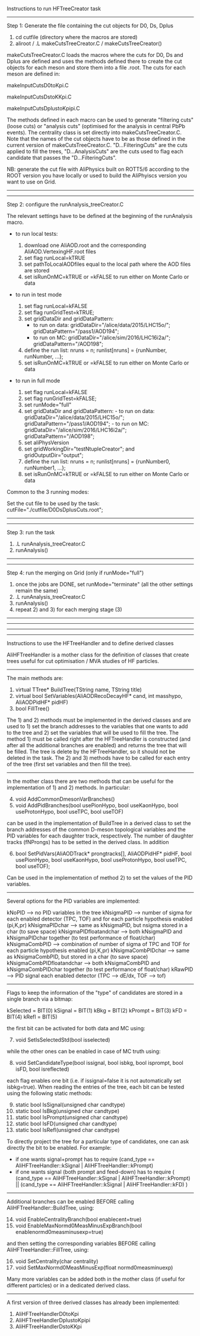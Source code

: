 Instructions to run HFTreeCreator task



*********************************************************************************************
Step 1: Generate the file containing the cut objects for D0, Ds, Dplus

1) cd cutfile (directory where the macros are stored)
2) aliroot / .L makeCutsTreeCreator.C / makeCutsTreeCreator()

makeCutsTreeCreator.C loads the macros where the cuts for D0, Ds and Dplus are defined and uses the methods defined there to create the cut objects for each meson and store them into a file .root. The cuts for each meson are defined in:

makeInputCutsD0toKpi.C

makeInputCutsDstoKKpi.C

makeInputCutsDplustoKpipi.C

The methods defined in each macro can be used to generate "filtering cuts" (loose cuts) or "analysis cuts" (optimised for the analysis in central PbPb events). The centrality class is set directly into makeCutsTreeCreator.C. Note that the names of the cut objects have to be as those defined in the current version of makeCutsTreeCreator.C. "D...FilteringCuts" are the cuts applied to fill the trees, "D...AnalysisCuts" are the cuts used to flag each candidate that passes the "D...FilteringCuts".

NB: generate the cut file with AliPhysics built on ROTT5/6 according to the ROOT version you have locally or used to build the AliPhyiscs version you want to use on Grid.
*********************************************************************************************
*********************************************************************************************
Step 2: configure the runAnalysis_treeCreator.C

The relevant settings have to be defined at the beginning of the runAnalysis macro.

- to run local tests:

    1) download one AliAOD.root and the corresponding AliAOD.VertexingHF.root files
    2) set flag runLocal=kTRUE
    3) set pathToLocalAODfiles equal to the local path where the AOD files are stored
    4) set isRunOnMC=kTRUE or =kFALSE to run either on Monte Carlo or data

- to run in test mode

    1) set flag runLocal=kFALSE
    2) set flag runGridTest=kTRUE;
    3) set gridDataDir and gridDataPattern:
       - to run on data: gridDataDir="/alice/data/2015/LHC15o/"; gridDataPattern="/pass1/AOD194";
       - to run on MC: gridDataDir="/alice/sim/2016/LHC16i2a/"; gridDataPattern="/AOD198";
    4) define the run list: nruns = n; runlist[nruns] = {runNumber, runNumber, ...};
    5) set isRunOnMC=kTRUE or =kFALSE to run either on Monte Carlo or data

- to run in full mode

    1) set flag runLocal=kFALSE
    2) set flag runGridTest=kFALSE;
    3) set runMode="full"
    4) set gridDataDir and gridDataPattern:
      - to run on data: gridDataDir="/alice/data/2015/LHC15o/"; gridDataPattern="/pass1/AOD194";
      - to run on MC: gridDataDir="/alice/sim/2016/LHC16i2a/"; gridDataPattern="/AOD198";
    5) set aliPhysVersion
    6) set gridWorkingDir="testNtupleCreator"; and gridOutputDir="output";
    7) define the run list: nruns = n; runlist[nruns] = {runNumber0, runNumber1, ...};
    8) set isRunOnMC=kTRUE or =kFALSE to run either on Monte Carlo or data


Common to the 3 running modes:

Set the cut file to be used by the task: cutFile="./cutfile/D0DsDplusCuts.root";
*********************************************************************************************
*********************************************************************************************
Step 3: run the task

1) .L runAnalysis_treeCreator.C
2) runAnalysis()
*********************************************************************************************
*********************************************************************************************
Step 4: run the merging on Grid (only if runMode="full")

1) once the jobs are DONE, set runMode="terminate" (all the other settings remain the same)
2) .L runAnalysis_treeCreator.C
3) runAnalysis()
4) repeat 2) and 3) for each merging stage (3)
*********************************************************************************************



*********************************************************************************************
*********************************************************************************************
*********************************************************************************************
Instructions to use the HFTreeHandler and to define derived classes

AliHFTreeHandler is a mother class for the definition of classes that create trees useful for cut optimisation / MVA studies of HF particles. 

*********************************************************************************************
The main methods are:

1) virtual TTree* BuildTree(TString name, TString title)
2) virtual bool SetVariables(AliAODRecoDecayHF* cand, int masshypo, AliAODPidHF* pidHF)
3) bool FillTree()

The 1) and 2) methods must be implemented in the derived classes and are used to 1) set the branch addresses to the variables that one wants to add to the tree and 2) set the variables that will be used to fill the tree.
The method 1) must be called right after the HFTreeHandler is constructed (and after all the additional branches are enabled) and returns the tree that will be filled. The tree is delete by the HFTreeHandler, so it should not be deleted in the task.
The 2) and 3) methods have to be called for each entry of the tree (first set variables and then fill the tree).

*********************************************************************************************
In the mother class there are two methods that can be useful for the implementation of 1) and 2) methods. In particular:

4) void AddCommonDmesonVarBranches()
5) void AddPidBranches(bool usePionHypo, bool useKaonHypo, bool useProtonHypo, bool useTPC, bool useTOF)

can be used in the implementation of BuildTree in a derived class to set the branch addresses of the common D-meson topological variables and the PID variables for each daughter track, respectively. The number of daughter tracks (fNProngs) has to be setted in the derived class. In addition

6) bool SetPidVars(AliAODTrack* prongtracks[], AliAODPidHF* pidHF, bool usePionHypo, bool useKaonHypo, bool useProtonHypo, bool useTPC, bool useTOF);

Can be used in the implementation of method 2) to set the values of the PID variables. 

*********************************************************************************************
Several options for the PID variables are implemented:

kNoPID --> no PID variables in the tree
kNsigmaPID --> number of sigma for each enabled detector (TPC, TOF) and for each particle hypothesis enabled (pi,K,pr)
kNsigmaPIDchar --> same as kNsigmaPID, but nsigma stored in a char (to save space)
kNsigmaPIDfloatandchar --> both kNsigmaPID and kNsigmaPIDchar together (to test performance of float/char)
kNsigmaCombPID --> combination of number of sigma of TPC and TOF for each particle hypothesis enabled (pi,K,pr)
kNsigmaCombPIDchar  --> same as kNsigmaCombPID, but stored in a char (to save space)
kNsigmaCombPIDfloatandchar --> both kNsigmaCombPID and kNsigmaCombPIDchar together (to test performance of float/char)
kRawPID --> PID signal each enabled detector (TPC --> dE/dx, TOF --> tof)

*********************************************************************************************
Flags to keep the information of the "type" of candidates are stored in a single branch via a bitmap:

kSelected = BIT(0)
kSignal   = BIT(1)
kBkg      = BIT(2)
kPrompt   = BIT(3)
kFD       = BIT(4)
kRefl     = BIT(5)

the first bit can be activated for both data and MC using:

7) void SetIsSelectedStd(bool isselected) 

while the other ones can be enabled in case of MC truth using:

8) void SetCandidateType(bool issignal, bool isbkg, bool isprompt, bool isFD, bool isreflected)

each flag enables one bit (i.e. if issignal=false it is not automatically set isbkg=true). When reading the entries of the tree, each bit can be tested using the following static methods:

9) static bool IsSignal(unsigned char candtype)
10) static bool IsBkg(unsigned char candtype)
11) static bool IsPrompt(unsigned char candtype)
12) static bool IsFD(unsigned char candtype)
13) static bool IsRefl(unsigned char candtype)

To directly project the tree for a particular type of candidates, one can ask directly the bit to be enabled. For example:

- if one wants signal+prompt has to require (cand_type == AliHFTreeHandler::kSignal | AliHFTreeHandler::kPrompt)
- if one wants signal (both prompt and feed-down) has to require ( (cand_type == AliHFTreeHandler::kSignal | AliHFTreeHandler::kPrompt) || (cand_type == AliHFTreeHandler::kSignal | AliHFTreeHandler::kFD) )

*********************************************************************************************
Additional branches can be enabled BEFORE calling AliHFTreeHandler::BuildTree, using:

14) void EnableCentralityBranch(bool enablecent=true)
15) void EnableMaxNormd0MeasMinusExpBranch(bool enablenormd0measminusexp=true) 

and then setting the corresponding variables BEFORE calling AliHFTreeHandler::FillTree, using:

16) void SetCentrality(char centrality)
17) void SetMaxNormd0MeasMinusExp(float normd0measminuexp)

Many more variables can be added both in the mother class (if useful for different particles) or in a dedicated derived class.

*********************************************************************************************
A first version of three derived classes has already been implemented:

1) AliHFTreeHandlerD0toKpi
2) AliHFTreeHandlerDplustoKpipi
3) AliHFTreeHandlerDstoKKpi
